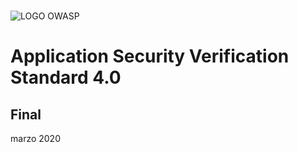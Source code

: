 #

![LOGO OWASP](../images/owasp_logo_1c_notext.png)

# Application Security Verification Standard 4.0

## Final

marzo 2020
